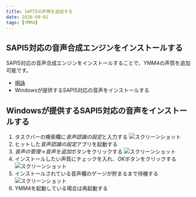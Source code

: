 ```yaml
---
title: SAPI5の声質を追加する
date: 2020-09-01
tags: [YMM4]
---
```

## SAPI5対応の音声合成エンジンをインストールする
SAPI5対応の音声合成エンジンをインストールすることで、YMM4の声質を追加可能です。

- [唄詠](http://shinta.coresv.com/software/utayomi_jpn/)
- Windowsが提供するSAPI5対応の音声をインストールする

## Windowsが提供するSAPI5対応の音声をインストールする

1. タスクバーの検索欄に*音声認識の設定*と入力する
![スクリーンショット](SAPI5の声質を追加する-1.png)
1. ヒットした*音声認識の設定*アプリを起動する
1. *音声の管理*→*音声を追加*ボタンをクリックする
![スクリーンショット](SAPI5の声質を追加する-2.png)
1. インストールしたい声質にチェックを入れ、*OK*ボタンをクリックする
![スクリーンショット](SAPI5の声質を追加する-3.png)
1. インストールされている音声欄のゲージが貯まるまで待機する
![スクリーンショット](SAPI5の声質を追加する-4.png)
1. YMM4を起動している場合は再起動する